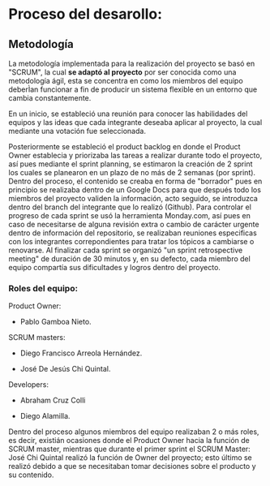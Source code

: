 # Proceso del desarollo:

## Metodología


La metodología implementada para la realización del proyecto se basó en "SCRUM", la cual **se adaptó al proyecto** por ser conocida como una metodología ágil, esta se concentra en como los miembros del equipo deberÌan funcionar a fin de producir un sistema flexible en un entorno que cambia constantemente.

En un inicio, se estableció una reunión para conocer las habilidades del equipos y las ideas que cada integrante deseaba aplicar al proyecto, la cual mediante una votación fue seleccionada.

Posteriormente se estableció el product backlog en donde el Product Owner establecia y priorizaba las tareas a realizar durante todo el proyecto, así pues mediante el sprint planning, se estimaron la creación de 2 sprint los cuales se planearon en un plazo de no más de 2 semanas (por sprint). Dentro del proceso, el contenido se creaba en forma de "borrador" pues en principio se realizaba dentro de un Google Docs para que después todo los miembros del proyecto validen la información, acto seguido, se introduzca dentro del branch del integrante que lo realizó (Github). Para controlar el progreso de cada sprint se usó la herramienta Monday.com, así pues en caso de necesitarse de alguna revisión extra o cambio de carácter urgente dentro de información del repositorio, se realizaban reuniones especificas con los integrantes correpondientes para tratar los tópicos a cambiarse o renovarse. Al finalizar cada sprint se organizó "un sprint retrospective meeting" de duración de 30 minutos y, en su defecto, cada miembro del equipo compartía sus dificultades y logros dentro del proyecto. 


### Roles del equipo:


Product Owner:


* Pablo Gamboa Nieto.



SCRUM masters:


* Diego Francisco Arreola Hernández.



* José De Jesús Chi Quintal.


Developers:


* Abraham Cruz Colli


* Diego Alamilla.

Dentro del proceso algunos miembros del equipo realizaban 2 o más roles, es decir, existián ocasiones donde el Product Owner hacia la función de SCRUM master, mientras que durante el primer sprint el SCRUM Master: José Chi Quintal realizó la función de Owner del proyecto; esto último se realizó debido a que se necesitaban tomar decisiones sobre el producto y su contenido.






